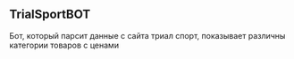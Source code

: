 <h2>TrialSportBOT</h2>
Бот, который парсит данные с сайта триал спорт, показывает различны категории товаров с ценами